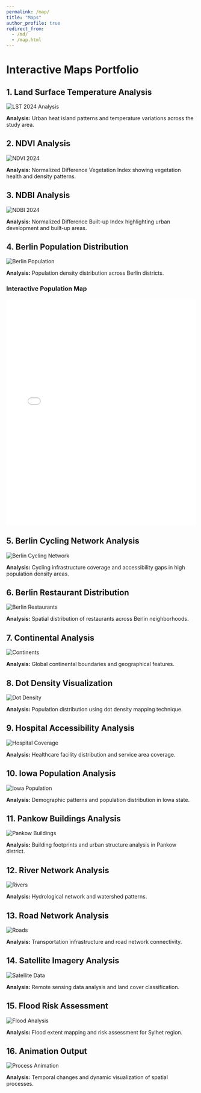 ```yaml
---
permalink: /map/
title: "Maps"
author_profile: true
redirect_from:
  - /md/
  - /map.html
---
```


# Interactive Maps Portfolio

## 1. Land Surface Temperature Analysis
<img title="Land Surface Temperature 2024" alt="LST 2024 Analysis" src="/files/LST2024.png">

**Analysis:** Urban heat island patterns and temperature variations across the study area.

## 2. NDVI Analysis
<img title="NDVI Analysis 2024" alt="NDVI 2024" src="/files/2024_ndvi.png">

**Analysis:** Normalized Difference Vegetation Index showing vegetation health and density patterns.

## 3. NDBI Analysis
<img title="NDBI Analysis 2024" alt="NDBI 2024" src="/files/2024_ndbi.png">

**Analysis:** Normalized Difference Built-up Index highlighting urban development and built-up areas.

## 4. Berlin Population Distribution
<img title="Berlin Population Distribution" alt="Berlin Population" src="/files/berlin_population.png">

**Analysis:** Population density distribution across Berlin districts.

### Interactive Population Map
<iframe src="/files/Berlin_Population_2022.html" width="100%" height="600" frameborder="0"></iframe>

## 5. Berlin Cycling Network Analysis
<img title="Berlin Cycling Network Coverage" alt="Berlin Cycling Network" src="/files/Berlin_cycling_network_&_pop.png">

**Analysis:** Cycling infrastructure coverage and accessibility gaps in high population density areas.

## 6. Berlin Restaurant Distribution
<img title="Berlin Restaurant Distribution" alt="Berlin Restaurants" src="/files/berlin_restaurants.png">

**Analysis:** Spatial distribution of restaurants across Berlin neighborhoods.

## 7. Continental Analysis
<img title="Continental Boundaries" alt="Continents" src="/files/continents.png">

**Analysis:** Global continental boundaries and geographical features.

## 8. Dot Density Visualization
<img title="Dot Density Population Map" alt="Dot Density" src="/files/dotdensity1.png">

**Analysis:** Population distribution using dot density mapping technique.

## 9. Hospital Accessibility Analysis
<img title="Hospital Coverage Analysis" alt="Hospital Coverage" src="/files/HOSPITAL2.png">

**Analysis:** Healthcare facility distribution and service area coverage.

## 10. Iowa Population Analysis
<img title="Iowa Population Distribution" alt="Iowa Population" src="/files/iowa2.png">

**Analysis:** Demographic patterns and population distribution in Iowa state.

## 11. Pankow Buildings Analysis
<img title="Pankow Building Footprints" alt="Pankow Buildings" src="/files/pankow_buildings.png">

**Analysis:** Building footprints and urban structure analysis in Pankow district.

## 12. River Network Analysis
<img title="River Network System" alt="Rivers" src="/files/Rivers.png">

**Analysis:** Hydrological network and watershed patterns.

## 13. Road Network Analysis
<img title="Road Network Infrastructure" alt="Roads" src="/files/roads.png">

**Analysis:** Transportation infrastructure and road network connectivity.

## 14. Satellite Imagery Analysis
<img title="Satellite Data Analysis" alt="Satellite Data" src="/files/snap2024-10-26-11-24-56.png">

**Analysis:** Remote sensing data analysis and land cover classification.

## 15. Flood Risk Assessment
<img title="Sylhet Flood Analysis" alt="Flood Analysis" src="/files/sylhetfloodjune.png">

**Analysis:** Flood extent mapping and risk assessment for Sylhet region.

## 16. Animation Output
<img title="Temporal Process Animation" alt="Process Animation" src="/files/output.gif">

**Analysis:** Temporal changes and dynamic visualization of spatial processes.